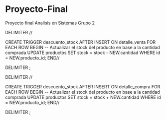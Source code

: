 # Proyecto-Final
Proyecto final Analisis en Sistemas Grupo 2 

DELIMITER //

CREATE TRIGGER descuento_stock
AFTER INSERT ON detalle_venta
FOR EACH ROW
BEGIN
  -- Actualizar el stock del producto en base a la cantidad comprada
  UPDATE productos
  SET stock = stock - NEW.cantidad
  WHERE id = NEW.producto_id;
END//

DELIMITER ;

DELIMITER //

CREATE TRIGGER descuento_stock
AFTER INSERT ON detalle_compra
FOR EACH ROW
BEGIN
  -- Actualizar el stock del producto en base a la cantidad comprada
  UPDATE productos
  SET stock = stock + NEW.cantidad
  WHERE id = NEW.producto_id;
END//

DELIMITER ;
